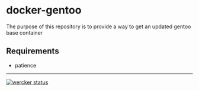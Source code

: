 # docker-gentoo

The purpose of this repository is to provide a way to
get an updated gentoo base container

## Requirements

 - patience

---
[![wercker status](https://app.wercker.com/status/aabb3ae3a97ad0f059f1ed149445dd5f/s "wercker status")](https://app.wercker.com/project/bykey/aabb3ae3a97ad0f059f1ed149445dd5f)
